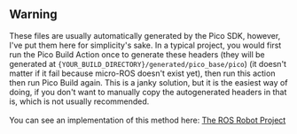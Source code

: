 ## Warning

These files are usually automatically generated by the Pico SDK, however, I've put them here for simplicity's sake.
In a typical project, you would first run the Pico Build Action once to generate these headers (they will be generated at 
`{YOUR_BUILD_DIRECTORY}/generated/pico_base/pico`) (it doesn't matter if it fail because micro-ROS doesn't exist yet),
then run this action then run Pico Build again. This is a janky solution, but it is the easiest way of doing, if you don't 
want to manually copy the autogenerated headers in that is, which is not usually recommended.<br>
<br>
You can see an implementation of this method here: [The ROS Robot Project](https://github.com/samyarsadat/ROS-Robot)